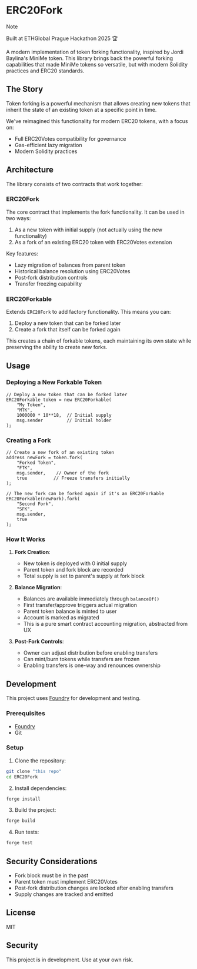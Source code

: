# ERC20Fork
> [!NOTE]
> Built at ETHGlobal Prague Hackathon 2025 🏆

A modern implementation of token forking functionality, inspired by Jordi Baylina's MiniMe token. This library brings back the powerful forking capabilities that made MiniMe tokens so versatile, but with modern Solidity practices and ERC20 standards.

## The Story

Token forking is a powerful mechanism that allows creating new tokens that inherit the state of an existing token at a specific point in time. 

We've reimagined this functionality for modern ERC20 tokens, with a focus on:
- Full ERC20Votes compatibility for governance
- Gas-efficient lazy migration
- Modern Solidity practices

## Architecture

The library consists of two contracts that work together:

### ERC20Fork

The core contract that implements the fork functionality. It can be used in two ways:
1. As a new token with initial supply (not actually using the new functionality)
2. As a fork of an existing ERC20 token with ERC20Votes extension

Key features:
- Lazy migration of balances from parent token
- Historical balance resolution using ERC20Votes
- Post-fork distribution controls
- Transfer freezing capability

### ERC20Forkable

Extends `ERC20Fork` to add factory functionality. This means you can:
1. Deploy a new token that can be forked later
2. Create a fork that itself can be forked again

This creates a chain of forkable tokens, each maintaining its own state while preserving the ability to create new forks.

## Usage

### Deploying a New Forkable Token

```solidity
// Deploy a new token that can be forked later
ERC20Forkable token = new ERC20Forkable(
    "My Token",
    "MTK",
    1000000 * 10**18,  // Initial supply
    msg.sender         // Initial holder
);
```

### Creating a Fork

```solidity
// Create a new fork of an existing token
address newFork = token.fork(
    "Forked Token",
    "FTK",
    msg.sender,    // Owner of the fork
    true          // Freeze transfers initially
);

// The new fork can be forked again if it's an ERC20Forkable
ERC20Forkable(newFork).fork(
    "Second Fork",
    "SFK",
    msg.sender,
    true
);
```

### How It Works

1. **Fork Creation**:
   - New token is deployed with 0 initial supply
   - Parent token and fork block are recorded
   - Total supply is set to parent's supply at fork block

2. **Balance Migration**:
   - Balances are available immediately through `balanceOf()`
   - First transfer/approve triggers actual migration
   - Parent token balance is minted to user
   - Account is marked as migrated
   - This is a pure smart contract accounting migration, abstracted from UX

3. **Post-Fork Controls**:
   - Owner can adjust distribution before enabling transfers
   - Can mint/burn tokens while transfers are frozen
   - Enabling transfers is one-way and renounces ownership

## Development

This project uses [Foundry](https://getfoundry.sh/) for development and testing.

### Prerequisites

- [Foundry](https://getfoundry.sh/)
- Git

### Setup

1. Clone the repository:
```bash
git clone "this repo"
cd ERC20Fork
```

2. Install dependencies:
```bash
forge install
```

3. Build the project:
```bash
forge build
```

4. Run tests:
```bash
forge test
```

## Security Considerations

- Fork block must be in the past
- Parent token must implement ERC20Votes
- Post-fork distribution changes are locked after enabling transfers
- Supply changes are tracked and emitted

## License

MIT

## Security

This project is in development. Use at your own risk.
